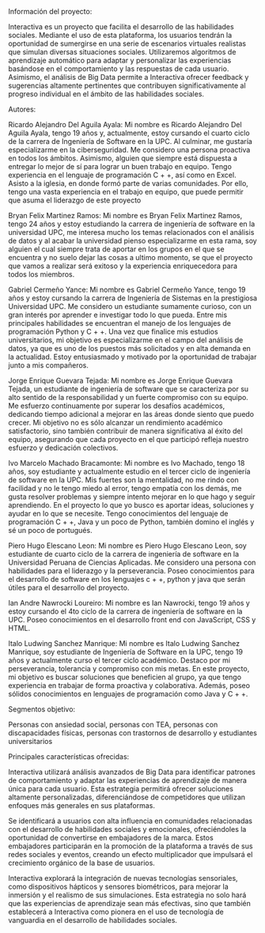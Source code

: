 Información del proyecto:

Interactiva es un proyecto que facilita el desarrollo de las habilidades sociales. Mediante el uso de esta plataforma, los usuarios tendrán la oportunidad de sumergirse en una serie de escenarios virtuales realistas que 
simulan diversas situaciones sociales. Utilizaremos algoritmos de aprendizaje automático para adaptar y personalizar las experiencias basándose en el comportamiento y las respuestas de cada usuario. Asimismo, el análisis 
de Big Data permite a Interactiva ofrecer feedback y sugerencias altamente pertinentes que contribuyen significativamente al progreso individual en el ámbito de las habilidades sociales.


Autores:

Ricardo Alejandro Del Aguila Ayala:
Mi nombre es Ricardo Alejandro Del Aguila Ayala, tengo 19 años y, actualmente, estoy cursando el cuarto ciclo de la carrera de Ingeniería de Software en la UPC. Al culminar, me gustaría especializarme en la ciberseguridad. 
Me considero una persona proactiva en todos los ámbitos. Asimismo, alguien que siempre está dispuesta a entregar lo mejor de sí para lograr un buen trabajo en equipo. Tengo experiencia en el lenguaje de programación C + +, 
así como en Excel. Asisto a la iglesia, en donde formó parte de varias comunidades. Por ello, tengo una vasta experiencia en el trabajo en equipo, que puede permitir que asuma el liderazgo de este proyecto

Bryan Felix Martinez Ramos:
Mi nombre es Bryan Felix Martinez Ramos, tengo 24 años y estoy estudiando la carrera de ingeniería de software en la universidad UPC, me interesa mucho los temas relacionados con el análisis de datos  y al acabar la universidad 
pienso especializarme en esta rama, soy alguien el cual siempre trata de aportar en los grupos en el que se encuentra y no suelo dejar las cosas a ultimo momento, se que el proyecto que vamos a realizar será exitoso y la experiencia 
enriquecedora para todos los miembros.

Gabriel Cermeño Yance:
Mi nombre es Gabriel Cermeño Yance, tengo 19 años y estoy cursando la carrera de Ingeniería de Sistemas en la prestigiosa Universidad UPC. Me considero un estudiante sumamente curioso, con un gran interés por aprender e investigar todo 
lo que pueda. Entre mis principales habilidades se encuentran el manejo de los lenguajes de programación Python y C + +. Una vez que finalice mis estudios universitarios, mi objetivo es especializarme en el campo del análisis de datos, 
ya que es uno de los puestos más solicitados y en alta demanda en la actualidad. Estoy entusiasmado y motivado por la oportunidad de trabajar junto a mis compañeros.

Jorge Enrique Guevara Tejada:
Mi nombre es Jorge Enrique Guevara Tejada, un estudiante de ingeniería de software que se caracteriza por su alto sentido de la responsabilidad y un fuerte compromiso con su equipo. Me esfuerzo continuamente por superar los desafíos académicos, 
dedicando tiempo adicional a mejorar en las áreas donde siento que puedo crecer. Mi objetivo no es sólo alcanzar un rendimiento académico satisfactorio, sino también contribuir de manera significativa al éxito del equipo, asegurando que cada 
proyecto en el que participó refleja nuestro esfuerzo y dedicación colectivos.

Ivo Marcelo Machado Bracamonte:
Mi nombre es Ivo Machado, tengo 18 años, soy estudiante y actualmente estudio en el tercer ciclo de ingeniería de software en la UPC. Mis fuertes son la mentalidad, no me rindo con facilidad y no le tengo miedo al error, tengo empatía con los demás, 
me gusta resolver problemas y siempre intento mejorar en lo que hago y seguir aprendiendo. En el proyecto lo que yo busco es aportar ideas, soluciones y ayudar en lo que se necesite. Tengo conocimientos del lenguaje de programación C + +, Java y 
un poco de Python, también domino el inglés y sé un poco de portugués.

Piero Hugo Elescano Leon:
Mi nombre es Piero Hugo Elescano Leon, soy estudiante de cuarto ciclo de la carrera de ingeniería de software en la Universidad Peruana de Ciencias Aplicadas. Me considero una persona con habilidades para el liderazgo y la perseverancia. Poseo 
conocimientos para el desarrollo de software en los lenguajes c + +, python y java que serán útiles para el desarrollo del proyecto.

Ian Andre Nawrocki Loureiro: 
Mi nombre es Ian Nawrocki, tengo 19 años y estoy cursando el 4to ciclo de la carrera de ingeniería de software en la UPC. Poseo conocimientos en el desarrollo front end con JavaScript, CSS y HTML. 

Italo Ludwing Sanchez Manrique: 
Mi nombre es Italo Ludwing Sanchez Manrique, soy estudiante de Ingeniería de Software en la UPC, tengo 19 años y actualmente curso el tercer ciclo académico. Destaco por mi perseverancia, tolerancia y compromiso con mis metas. 
En este proyecto, mi objetivo es buscar soluciones que beneficien al grupo, ya que tengo experiencia en trabajar de forma proactiva y colaborativa. Además, poseo sólidos conocimientos en lenguajes de programación como Java y C + +.


Segmentos objetivo:

Personas con ansiedad social,
personas con TEA,
personas con discapacidades físicas,
personas con trastornos de desarrollo y
estudiantes universitarios


Principales características ofrecidas:

Interactiva utilizará análisis avanzados de Big Data para identificar patrones de comportamiento y adaptar las experiencias de aprendizaje de manera única para cada usuario. Esta estrategia permitirá ofrecer soluciones altamente personalizadas, diferenciándose 
de competidores que utilizan enfoques más generales en sus plataformas.

Se identificará a usuarios con alta influencia en comunidades relacionadas con el desarrollo de habilidades sociales y emocionales, ofreciéndoles la oportunidad de convertirse en embajadores de la marca. Estos embajadores participarán en la promoción de la plataforma 
a través de sus redes sociales y eventos, creando un efecto multiplicador que impulsará el crecimiento orgánico de la base de usuarios.

Interactiva explorará la integración de nuevas tecnologías sensoriales, como dispositivos hápticos y sensores biométricos, para mejorar la inmersión y el realismo de sus simulaciones. Esta estrategia no solo hará que las experiencias de aprendizaje sean más efectivas, 
sino que también establecerá a Interactiva como pionera en el uso de tecnología de vanguardia en el desarrollo de habilidades sociales.








